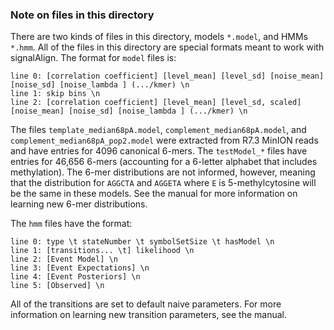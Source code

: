 ### Note on files in this directory
There are two kinds of files in this directory, models `*.model`, and HMMs `*.hmm`. All of the files in this directory are special formats meant to work with signalAlign. The format for `model` files is:
```
line 0: [correlation coefficient] [level_mean] [level_sd] [noise_mean] [noise_sd] [noise_lambda ] (.../kmer) \n
line 1: skip bins \n
line 2: [correlation coefficient] [level_mean] [level_sd, scaled] [noise_mean] [noise_sd] [noise_lambda ] (.../kmer) \n
```

The files `template_median68pA.model`, `complement_median68pA.model`, and `complement_median68pA_pop2.model` were extracted from R7.3 MinION reads and have entries for 4096 canonical 6-mers. The `testModel_*` files have entries for 46,656 6-mers (accounting for a 6-letter alphabet that includes methylation). The 6-mer distributions are not informed, however, meaning that the distribution for `AGGCTA` and `AGGETA` where `E` is 5-methylcytosine will be the same in these models. See the manual for more information on learning new 6-mer distributions.

The `hmm` files have the format:
```
line 0: type \t stateNumber \t symbolSetSize \t hasModel \n
line 1: [transitions... \t] likelihood \n
line 2: [Event Model] \n
line 3: [Event Expectations] \n
line 4: [Event Posteriors] \n
line 5: [Observed] \n
```
All of the transitions are set to default naive parameters. For more information on learning new transition parameters, see the manual.